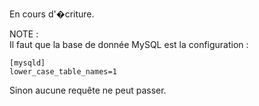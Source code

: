 En cours d'�criture.

NOTE :  
Il faut que la base de donnée MySQL est la configuration :
```
[mysqld]
lower_case_table_names=1
```
Sinon aucune requête ne peut passer.
